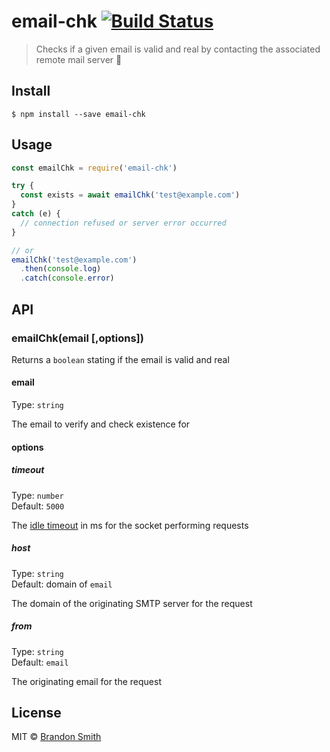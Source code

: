 # email-chk [![Build Status](https://travis-ci.org/brandon93s/email-chk.svg?branch=master)](https://travis-ci.org/brandon93s/email-chk)

> Checks if a given email is valid and real by contacting the associated remote mail server  :email:


## Install

```
$ npm install --save email-chk

```


## Usage

```js
const emailChk = require('email-chk')

try {
  const exists = await emailChk('test@example.com')
} 
catch (e) {
  // connection refused or server error occurred
}

// or
emailChk('test@example.com')
  .then(console.log)
  .catch(console.error)
```


## API

### emailChk(email [,options])

Returns a `boolean` stating if the email is valid and real

#### email

Type: `string`

The email to verify and check existence for


#### options

##### timeout

Type: `number`<br>
Default: `5000`

The [idle timeout](https://nodejs.org/api/net.html#net_socket_settimeout_timeout_callback) in ms for the socket performing requests 

##### host

Type: `string` <br>
Default: domain of `email`

The domain of the originating SMTP server for the request

##### from

Type: `string` <br>
Default: `email`

The originating email for the request


## License

MIT © [Brandon Smith](https://github.com/brandon93s)
